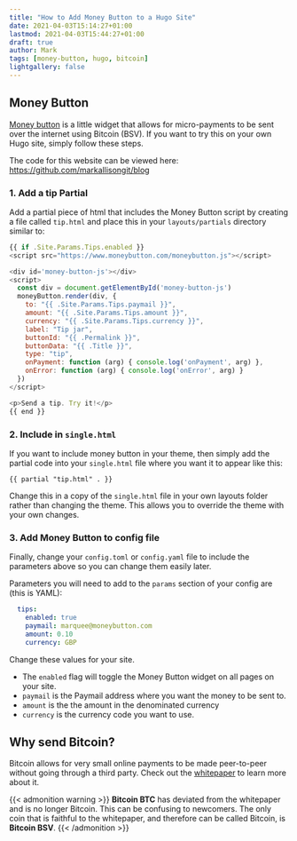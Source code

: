 ```yaml
---
title: "How to Add Money Button to a Hugo Site"
date: 2021-04-03T15:14:27+01:00
lastmod: 2021-04-03T15:44:27+01:00
draft: true
author: Mark
tags: [money-button, hugo, bitcoin]
lightgallery: false
---
```

## Money Button

[Money button](https://www.moneybutton.com/home) is a little widget that allows for micro-payments to be sent over the internet using Bitcoin (BSV). If you want to try this on your own Hugo site, simply follow these steps.

The code for this website can be viewed here: https://github.com/markallisongit/blog

### 1. Add a tip Partial

Add a partial piece of html that includes the Money Button script by creating a file called `tip.html` and place this in your `layouts/partials` directory similar to:

```javascript
{{ if .Site.Params.Tips.enabled }}
<script src="https://www.moneybutton.com/moneybutton.js"></script>

<div id='money-button-js'></div>
<script>
  const div = document.getElementById('money-button-js')
  moneyButton.render(div, {
    to: "{{ .Site.Params.Tips.paymail }}",
    amount: "{{ .Site.Params.Tips.amount }}",
    currency: "{{ .Site.Params.Tips.currency }}",
    label: "Tip jar",
    buttonId: "{{ .Permalink }}",
    buttonData: "{{ .Title }}",
    type: "tip",
    onPayment: function (arg) { console.log('onPayment', arg) },
    onError: function (arg) { console.log('onError', arg) }
  })
</script>

<p>Send a tip. Try it!</p>
{{ end }}
```

### 2. Include in `single.html`

If you want to include money button in your theme, then simply add the partial code into your `single.html` file where you want it to appear like this:

`{{ partial "tip.html" . }}`

Change this in a copy of the `single.html` file in your own layouts folder rather than changing the theme. This allows you to override the theme with your own changes.

### 3. Add Money Button to config file

Finally, change your `config.toml` or `config.yaml` file to include the parameters above so you can change them easily later.

Parameters you will need to add to the `params` section of your config are (this is YAML):

```yaml
  tips:
    enabled: true
    paymail: marquee@moneybutton.com
    amount: 0.10
    currency: GBP    
```

Change these values for your site.

* The `enabled` flag will toggle the Money Button widget on all pages on your site.
* `paymail` is the Paymail address where you want the money to be sent to.
* `amount` is the the amount in the denominated currency
* `currency` is the currency code you want to use.

## Why send Bitcoin?

Bitcoin allows for very small online payments to be made  peer-to-peer without going through a third party. Check out the [whitepaper](https://craigwright.net/bitcoin-white-paper.pdf) to learn more about it.

{{< admonition warning >}} 
**Bitcoin BTC** has deviated from the whitepaper and is no longer Bitcoin. This can be confusing to newcomers. The only coin that is faithful to the whitepaper, and therefore can be called Bitcoin, is **Bitcoin BSV**.
{{< /admonition >}}